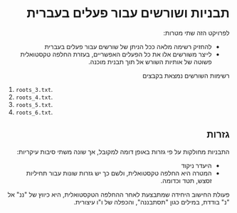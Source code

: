 <h1 dir='rtl' align='right'>
תבניות ושורשים עבור פעלים בעברית  
 </h1>
 
<p dir='rtl' align='right'>
לפרויקט הזה שתי מטרות:
 </p>
<ul dir='rtl' align='right'>
 <li> להחזיק רשימה מלאה ככל הניתן של שורשים עבור פעלים בעברית </li>
 <li> לייצר משורשים אלו את כל הפעלים האפשריים, בעזרת החלפה טקסטואלית פשוטה של אותיות השורש אל תוך תבנית מוכנה. </li>
</ul>
 <p dir='rtl' align='right'>
רשימות השורשים נמצאת בקבצים
</p>

1. `roots_3.txt`.
1. `roots_4.txt`.
1. `roots_5.txt`.
1. `roots_6.txt`.

<h2 dir='rtl' align='right'>גזרות</h2>

<p dir='rtl' align='right'>
התבניות מחולקות על פי גזרות באופן דומה למקובל, אך שונה משתי סיבות עיקריות:
</p> 
 <ul dir='rtl' align='right'>
 <li>היעדר ניקוד</li>
 <li>המטרה היא החלפה טקסטואלית, ולשם כך יש גזרות שונות עבור תחיליות זסצש, תטד וכדומה.</li>
 </ul>
 <p dir='rtl' align='right'>
פעולת החישוב היחידה שמתבצעת לאחר ההחלפה הטקסטואלית, היא כיווץ של "ננ" אל "נ" בודדת, במילים כגון "תסתבננה", והכפלה של ו"ו עיצורית.
</p>
 
